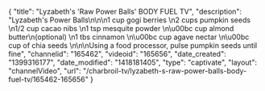 {
    "title": "Lyzabeth's 'Raw Power Balls' BODY FUEL TV",
    "description": "Lyzabeth's Power Balls\n\n\n1 cup gogi berries \n2 cups pumpkin seeds \n1\/2 cup cacao nibs \n1 tsp mesquite powder \n\u00bc cup almond butter\n(optional) \n1 tbs cinnamon \n\u00bc cup agave nectar \n\u00bc cup of chia seeds \n\n\nUsing a food processor, pulse pumpkin seeds until fine",
    "channelid": "165462",
    "videoid": "165656",
    "date_created": "1399316177",
    "date_modified": "1418181405",
    "type": "captivate",
    "layout": "channelVideo",
    "url": "\/charbroil-tv\/lyzabeth-s-raw-power-balls-body-fuel-tv\/165462-165656"
}